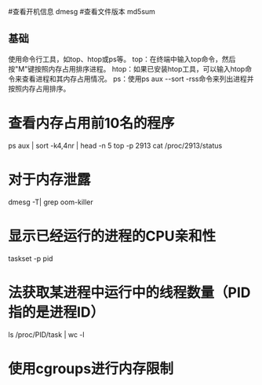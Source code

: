 #查看开机信息
dmesg
#查看文件版本
md5sum

## 基础
使用命令行工具，如top、htop或ps等。
top：在终端中输入top命令，然后按"M"键按照内存占用排序进程。
htop：如果已安装htop工具，可以输入htop命令来查看进程和其内存占用情况。
ps：使用ps aux --sort -rss命令来列出进程并按照内存占用排序。

# 查看内存占用前10名的程序
ps aux | sort -k4,4nr | head -n 5
top -p 2913
cat /proc/2913/status 
# 对于内存泄露
dmesg -T| grep oom-killer
# 显示已经运行的进程的CPU亲和性
taskset -p pid
# 法获取某进程中运行中的线程数量（PID指的是进程ID）
ls /proc/PID/task | wc -l

# 使用cgroups进行内存限制